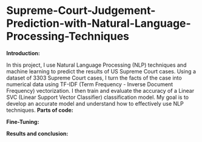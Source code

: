 # Supreme-Court-Judgement-Prediction-with-Natural-Language-Processing-Techniques

**Introduction:**

In this project, I use Natural Language Processing (NLP) techniques and machine learning to predict the results of US Supreme Court cases. Using a dataset of 3303 Supreme Court cases, I turn the facts of the case into numerical data using TF-IDF (Term Frequency - Inverse Document Frequency) vectorization. I then train and evaluate the accuracy of a Linear SVC (Linear Support Vector Classifier) classification model. My goal is to develop an accurate model and understand how to effectively use NLP techniques. 
**Parts of code:**


**Fine-Tuning:**


**Results and conclusion:**
